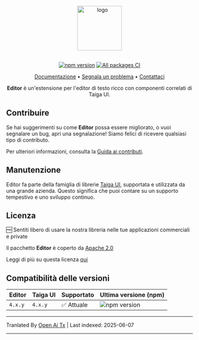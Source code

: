 <br />

<div align="center">
    <img src="https://raw.githubusercontent.com/taiga-family/editor/main/projects/demo/src/assets/icons/logo.svg" alt="logo" height="120px">
</div>

<br />

<div align="center">

[![npm version](https://img.shields.io/npm/v/@taiga-ui/editor.svg)](https://npmjs.com/package/@taiga-ui/editor)
[![All packages CI](https://github.com/taiga-family/editor/actions/workflows/build.yml/badge.svg?branch=main)](https://github.com/taiga-family/editor/actions/workflows/build.yml)

</div>

<p align="center">
    <a href="https://taiga-family.github.io/editor">Documentazione</a> •
    <a href="https://github.com/taiga-family/editor/issues/new/choose">Segnala un problema</a> •
    <a href="https://t.me/taiga_ui">Contattaci</a>
</p>

<p align="center">
    <b>Editor</b> è un'estensione per l'editor di testo ricco con componenti correlati di Taiga UI.
</p>

## Contribuire

Se hai suggerimenti su come **Editor** possa essere migliorato, o vuoi segnalare un bug, apri una segnalazione! Siamo felici di ricevere qualsiasi tipo di contributo.

Per ulteriori informazioni, consulta la [Guida ai contributi](https://raw.githubusercontent.com/taiga-family/editor/main/CONTRIBUTING.md).

## Manutenzione

Editor fa parte della famiglia di librerie [Taiga UI](https://github.com/taiga-family/taiga-ui), supportata e utilizzata da una grande azienda. Questo significa che puoi contare su un supporto tempestivo e uno sviluppo continuo.

## Licenza

🆓 Sentiti libero di usare la nostra libreria nelle tue applicazioni commerciali e private

Il pacchetto **Editor** è coperto da [Apache 2.0](https://raw.githubusercontent.com/taiga-family/editor/main/LICENSE)

Leggi di più su questa licenza [qui](https://choosealicense.com/licenses/apache-2.0/)

## Compatibilità delle versioni

| Editor  | Taiga UI | Supportato | Ultima versione (npm)                                                                              |
| ------- | -------- | ---------- | -------------------------------------------------------------------------------------------------- |
| `4.x.y` | `4.x.y`  | ✅ Attuale | ![npm version](https://img.shields.io/npm/v/@taiga-ui/editor?label=%40taiga-ui%2Feditor%20~%20v4) |

---

Tranlated By [Open Ai Tx](https://github.com/OpenAiTx/OpenAiTx) | Last indexed: 2025-06-07

---